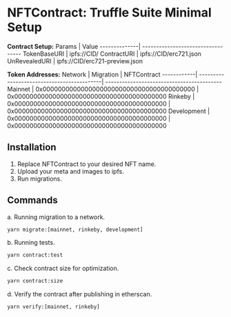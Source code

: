 # NFTContract: Truffle Suite Minimal Setup

**Contract Setup:**
Params        | Value
--------------| ----------------------------------
TokenBaseURI  | ipfs://CID/
ContractURI   | ipfs://CID/erc721.json
UnRevealedURI | ipfs://CID/erc721-preview.json

**Token Addresses:**
Network     | Migration                                  | NFTContract
------------| -------------------------------------------| ------------------------------------------
Mainnet     | 0x0000000000000000000000000000000000000000 | 0x0000000000000000000000000000000000000000
Rinkeby     | 0x0000000000000000000000000000000000000000 | 0x0000000000000000000000000000000000000000
Development | 0x0000000000000000000000000000000000000000 | 0x0000000000000000000000000000000000000000


## Installation
1. Replace NFTContract to your desired NFT name.
2. Upload your meta and images to ipfs.
3. Run migrations.

## Commands
a. Running migration to a network.

```sh
yarn migrate:[mainnet, rinkeby, development]
```

b. Running tests.

```sh
yarn contract:test
```

c. Check contract size for optimization.

```sh
yarn contract:size
```

d. Verify the contract after publishing in etherscan.

```sh
yarn verify:[mainnet, rinkeby]
```
